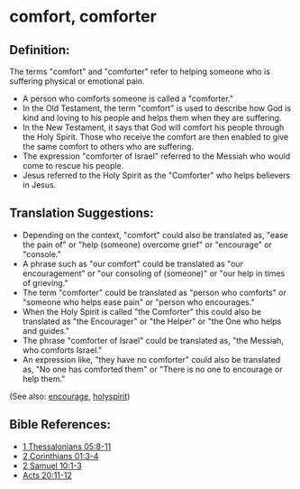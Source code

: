 # comfort, comforter #

## Definition: ##

The terms "comfort" and "comforter" refer to helping someone who is suffering physical or emotional pain.

* A person who comforts someone is called a "comforter."
* In the Old Testament, the term "comfort" is used to describe how God is kind and loving to his people and helps them when they are suffering.
* In the New Testament, it says that God will comfort his people through the Holy Spirit. Those who receive the comfort are then enabled to give the same comfort to others who are suffering.
* The expression "comforter of Israel" referred to the Messiah who would come to rescue his people.
* Jesus referred to the Holy Spirit as the "Comforter" who helps believers in Jesus.

## Translation Suggestions: ##

* Depending on the context, "comfort" could also be translated as, "ease the pain of" or "help (someone) overcome grief" or "encourage" or "console."
* A phrase such as "our comfort" could be translated as "our encouragement" or "our consoling of (someone)" or "our help in times of grieving."
* The term "comforter" could be translated as "person who comforts" or "someone who helps ease pain" or "person who encourages."
* When the Holy Spirit is called "the Comforter" this could also be translated as "the Encourager" or "the Helper" or "the One who helps and guides."
* The phrase "comforter of Israel" could be translated as, "the Messiah, who comforts Israel."
* An expression like, "they have no comforter" could also be translated as, "No one has comforted them" or "There is no one to encourage or help them."

(See also: [encourage](../other/encourage.md), [holyspirit](../kt/holyspirit.md))

## Bible References: ##

* [1 Thessalonians 05:8-11](https://door43.org/en/bible/notes/1th/05/08)
* [2 Corinthians 01:3-4](https://door43.org/en/bible/notes/2co/01/03)
* [2 Samuel 10:1-3](https://door43.org/en/bible/notes/2sa/10/01)
* [Acts 20:11-12](https://door43.org/en/bible/notes/act/20/11)

